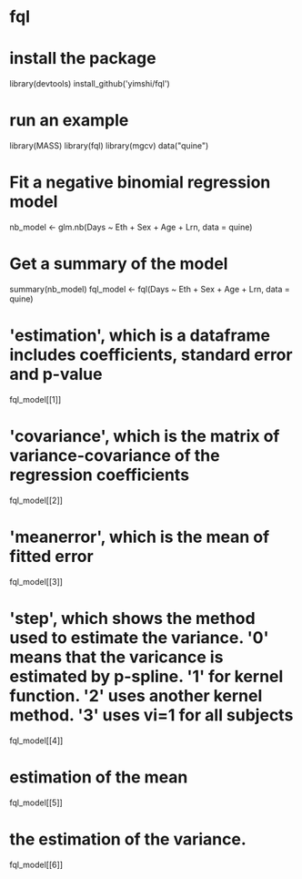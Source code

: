 # fql
# install the package
library(devtools)
install_github('yimshi/fql')

# run an example
library(MASS)
library(fql)
library(mgcv)
data("quine")
# Fit a negative binomial regression model
nb_model <- glm.nb(Days ~ Eth + Sex + Age + Lrn, data = quine)
# Get a summary of the model
summary(nb_model)
fql_model <- fql(Days ~ Eth + Sex + Age + Lrn, data = quine)
# 'estimation', which is a dataframe includes coefficients, standard error and p-value
fql_model[[1]]
# 'covariance', which is the matrix of variance-covariance of the regression coefficients
fql_model[[2]]
# 'meanerror', which is the mean of fitted error
fql_model[[3]]
# 'step', which shows the method used to estimate the variance. '0' means that the varicance is estimated by p-spline. '1' for kernel function. '2' uses another kernel method. '3' uses vi=1 for all subjects
fql_model[[4]]
# estimation of the mean
fql_model[[5]]
# the estimation of the variance.
fql_model[[6]]
